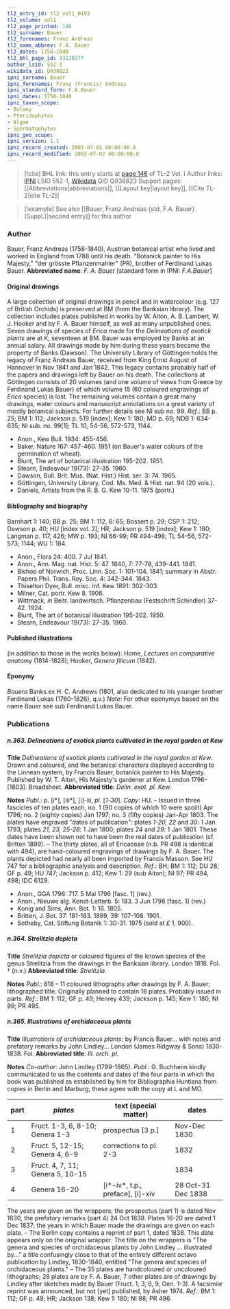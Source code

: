 ```yaml
---
tl2_entry_id: tl2_vol1_0193
tl2_volume: vol1
tl2_page_printed: 146
tl2_surname: Bauer
tl2_forenames: Franz Andreas
tl2_name_abbrev: F.A. Bauer
tl2_dates: 1758-1840
tl2_bhl_page_id: 33120277
author_lsid: 552-1
wikidata_id: Q938823
ipni_surname: Bauer
ipni_forenames: Franz (Francis) Andreas
ipni_standard_form: F.A.Bauer
ipni_dates: 1758-1840
ipni_taxon_scope: 
- Botany
- Pteridophytes
- Algae
- Spermatophytes
ipni_geo_scope: 
ipni_version: 1.1
ipni_record_created: 2003-07-02 00:00:00.0
ipni_record_modified: 2003-07-02 00:00:00.0
---
```


> [!cite] BHL link: this entry starts at [page 146](https://www.biodiversitylibrary.org/page/33120277) of TL-2 Vol. I
> Author links: [IPNI](https://www.ipni.org/a/552-1) LSID 552-1, [Wikidata](https://www.wikidata.org/wiki/Q938823) QID Q938823
> Support pages: [[Abbreviations|abbreviations]], [[Layout key|layout key]], [[Cite TL-2|cite TL-2]]

> [!example] See also [[Bauer, Franz Andreas {std. F.A. Bauer} (Suppl.)|second entry]] for this author

### Author

Bauer, Franz Andreas (1758-1840), Austrian botanical artist who lived and worked in England from 1788 until his death. "Botanick painter to His Majesty," "der grösste Pflanzenmahler" (PR), brother of Ferdinand Lukas Bauer. 
**Abbreviated name**: *F. A. Bauer* \[standard form in IPNI: *F.A.Bauer*\]

#### Original drawings

A large collection of original drawings in pencil and in watercolour (e.g. 127 of British Orchids) is preserved at BM (from the Banksian library). The collection includes plates published in works by W. Aiton, A. B. Lambert, W. J. Hooker and by F. A. Bauer himself, as well as many unpublished ones. Seven drawings of species of *Erica* made for the *Delineations of exotick plants* are at K, seventeen at BM. Bauer was employed by Banks at an annual salary. All drawings made by him during these years became the property of Banks (Dawson). The University Library of Göttingen holds the legacy of Franz Andreas Bauer, received from King Ernst August of Hannover in Nov 1841 and Jan 1842. This legacy contains probably half of the papers and drawings left by Bauer on his death. The collections at Göttingen consists of 20 volumes (and one volume of views from Greece by Ferdinand Lukas Bauer) of which volume 15 (60 coloured engravings of *Erica* species) is lost. The remaining volumes contain a great many drawings, water colours and manuscript annotations on a great variety of mostly botanical subjects. For further details see NI sub no. 99.
*Ref*.: BB p. 25; BM 1: 112; Jackson p. 519 \[index\]; Kew 1: 180; MD p. 69; NDB 1: 634-635; NI sub. no. 99\[1\]; TL 10, 54-56, 572-573, 1144.
- Anon., Kew Bull. 1934: 455-456.
- Baker, Nature 167: 457-460. 1951 (on Bauer's water colours of the germination of wheat).
- Blunt, The art of botanical illustration 195-202. 1951.
- Stearn, Endeavour 19(73): 27-35. 1960.
- Dawson, Bull. Brit. Mus. (Nat. Hist.) Hist. ser. 3: 74. 1965.
- Göttingen, University Library, Cod. Ms. Med. & Hist. nat. 94 (20 vols.).
- Daniels, Artists from the R. B. G. Kew 10-11. 1975 (portr.)

#### Bibliography and biography

Barnhart 1: 140; BB p. 25; BM 1: 112, 6: 65; Bossert p. 29; CSP 1: 212; Dawson p. 40; HU \[index vol. 2\]; HR; Jackson p. 519 \[index\]; Kew 1: 180; Langman p. 117, 426; MW p. 193; NI 66-99; PR 494-498; TL 54-56, 572-573; 1144; WU 1: 184.
- Anon., Flora 24: 400. 7 Jul 1841.
- Anon., Ann. Mag. nat. Hist. 5: 47. 1840, 7: 77-78, 439-441. 1841.
- Bishop of Norwich, Proc. Linn. Soc. 1: 101-104. 1841; summary in Abstr. Papers Phil. Trans. Roy. Soc. 4: 342-344. 1843.
- Thiselton Dyer, Bull. misc. Inf. Kew 1891: 302-303.
- Milner, Cat. portr. Kew 8. 1906.
- Wittmack, *in* Beitr. landwirtsch. Pflanzenbau (Festschrift Schindler) 37-42. 1924.
- Blunt, The art of botanical illustration 195-202. 1950.
- Stearn, Endeavour 19(73): 27-35. 1960.

#### Published illustrations

(in addition to those in the works below): Home, *Lectures on comparative anatomy* (1814-1828); Hooker, *Genera filicum* (1842).

#### Eponymy

*Bauera* Banks ex H. C. Andrews (1801, also dedicated to his younger brother Ferdinand Lukas (1760-1826), q.v.)
*Note*: For other eponymys based on the name Bauer see sub Ferdinand Lukas Bauer.

### Publications

##### n.363. Delineations of exotick plants cultivated in the royal garden at Kew

**Title**
*Delineations of exotick plants cultivated in the royal garden at Kew*. Drawn and coloured, and the botanical characters displayed according to the Linnean system, by Francis Bauer, botanick painter to His Majesty. Published by W. T. Aiton, His Majesty's gardener at Kew. London 1796-\[1803\]. Broadsheet.
**Abbreviated title**: *Delin. exot. pl. Kew*.

**Notes**
*Publ*.: p. \[i\*\], \[iii\*\], \[i\]-iii, *pl*. \[*1-30*\]. *Copy*: HU. – Issued in three fascicles of ten plates each, no. 1 (90 copies of which 10 were spoilt) Apr 1796; no. 2 (eighty copies) Jan 1797; no. 3 (fifty copies) Jan-Apr 1803. The plates have engraved "dates of publication": plates *1-20, 22* and *30*: 1 Jan 1793; plates *21, 23, 25-28*: 1 Jan 1800; plates *24* and *29*: 1 Jan 1801. These dates have been shown not to have been the real dates of publication (cf. Britten 1899). – The thirty plates, all of Ericaceae (n.b. PR 498 is identical with 494), are hand-coloured engravings of drawings by F. A. Bauer. The plants depicted had nearly all been imported by Francis Masson. See HU 747 for a bibliographic analysis and description.
*Ref*.: BH; BM 1: 112; DU 28; GF p. 49; HU 747; Jackson p. 412; Kew 1: 29 (sub Aiton); NI 97; PR 494, 498; IDC 6129.
- Anon., GGA 1796: 717. 5 Mai 1796 \[fasc. 1\] (rev.)
- Anon., Nieuwe alg. Konst-Letterb. 5: 183. 3 Jun 1796 \[fasc. 1\] (rev.)
- Konig and Sims, Ann. Bot. 1: 16. 1805.
- Britten, J. Bot. 37: 181-183. 1899, 39: 107-108. 1901.
- Sotheby, Cat. Stiftung Botanik 1: 30-31. 1975 (sold at *£* 1, 900).

##### n.364. Strelitzia depicta

**Title**
*Strelitzia depicta* or coloured figures of the known species of the genus Strelitzia from the drawings in the Banksian library. London 1818. Fol. † (n.v.)
**Abbreviated title**: *Strelitzia*.

**Notes**
*Publ*.: 818 – 11 coloured lithographs after drawings by F. A. Bauer; lithographed title. Originally planned to contain 16 plates. Probably issued in parts.
*Ref*.: BM 1: 112; GF p. 49; Henrey 439; Jackson p. 145; Kew 1: 180; NI 99; PR 495.

##### n.365. Illustrations of orchidaceous plants

**Title**
*Illustrations of orchidaceous plants*; by Francis Bauer... with notes and prefatory remarks by John Lindley... London (James Ridgway & Sons) 1830-1838. Fol.
**Abbreviated title**: *Ill. orch. pl.*

**Notes**
*Co-author*: John Lindley (1799-1865).
*Publ*.: G. Buchheim kindly communicated to us the contents and dates of the four parts in which the book was published as established by him for Bibliographia Huntiana from copies in Berlin and Marburg; these agree with the copy at L and MO.

|part	|*plates*	|text (special matter)	|dates|
|---	|---	|---	|---	|
|1	|Fruct. 1-3, 6, 8-10; Genera 1-3	|prospectus \[3 p.\]	|Nov-Dec 1830|
|2	|Fruct. 5, 12-15; Genera 4, 6-9	|corrections to pl. 2-3	|1832|
|3	|Fruct. 4, 7, 11; Genera 5, 10-15	|	|1834|
|4	|Genera 16-20	|\[i\*-iv\*, t.p., preface\], \[i\]-xiv	|28 Oct-31 Dec 1838|

The years are given on the wrappers; the prospectus (part 1) is dated Nov 1830, the prefatory remarks (part 4) 24 Oct 1838. Plates 16-20 are dated 1 Dec 1837; the years in which Bauer made the drawings are given on each plate. – The Berlin copy contains a reprint of part 1, dated 1838. This date appears only on the original wrapper. The title on the wrappers is "The genera and species of orchidaceous plants by John Lindley ... illustrated by..." a title confusingly close to that of the entirely different octavo publication by Lindley, 1830-1840, entitled "The genera and species of orchidaceous plants." – The 35 plates are handcoloured or uncoloured lithographs; 28 plates are by F. A. Bauer, 7 other plates are of drawings by Lindley after sketches made by Bauer (Fruct. 1, 3, 6, 9, Gen. 1-3). A facsimile reprint was announced, but not \[yet\] published, by Asher 1974.
*Ref*.: BM 1: 112; GF p. 49; HR; Jackson 138; Kew 1: 180; NI 98; PR 496.

